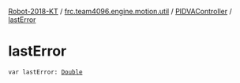 [Robot-2018-KT](../../index.md) / [frc.team4096.engine.motion.util](../index.md) / [PIDVAController](index.md) / [lastError](./last-error.md)

# lastError

`var lastError: `[`Double`](https://kotlinlang.org/api/latest/jvm/stdlib/kotlin/-double/index.html)